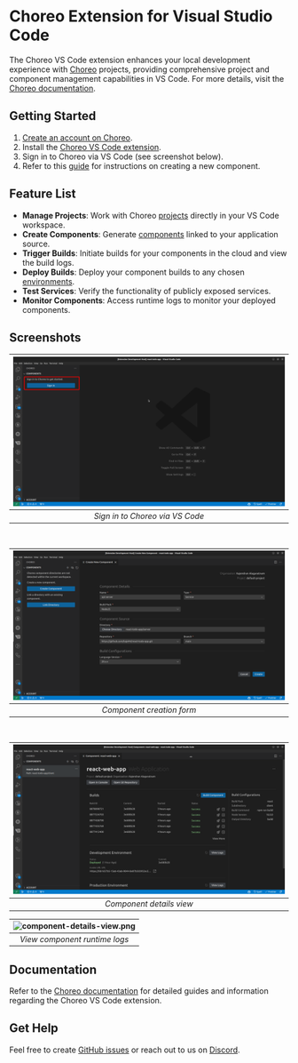 # Choreo Extension for Visual Studio Code

The Choreo VS Code extension enhances your local development experience with [Choreo](https://wso2.com/choreo/) projects, providing comprehensive project and component management capabilities in VS Code. For more details, visit the [Choreo documentation](https://wso2.com/choreo/docs/).

## Getting Started

1. [Create an account on Choreo](https://console.choreo.dev/).
2. Install the [Choreo VS Code extension](https://marketplace.visualstudio.com/items?itemName=WSO2.choreo).
3. Sign in to Choreo via VS Code (see screenshot below).
4. Refer to this [guide](https://wso2.com/choreo/docs/develop-components/develop-components-using-vs-code/#create-a-new-component) for instructions on creating a new component.

## Feature List

- **Manage Projects**: Work with Choreo [projects](https://docs.dv.choreo.dev/choreo/docs/choreo-concepts/project/) directly in your VS Code workspace.
- **Create Components**: Generate [components](https://wso2.com/choreo/docs/choreo-concepts/component/) linked to your application source.
- **Trigger Builds**: Initiate builds for your components in the cloud and view the build logs.
- **Deploy Builds**: Deploy your component builds to any chosen [environments](https://wso2.com/choreo/docs/choreo-concepts/environments/).
- **Test Services**: Verify the functionality of publicly exposed services.
- **Monitor Components**: Access runtime logs to monitor your deployed components.

## Screenshots

| ![sign-in.png](./docs/choreo-extension/images/v2/sign-in.png) |
| :-----------------------------------------------------------: |
|                _Sign in to Choreo via VS Code_                |

<br>

| ![component-form.png](./docs/choreo-extension/images/v2/component-form.png) |
| :-------------------------------------------------------------------------: |
|                          _Component creation form_                          |

<br>

| ![component-details-view.png](./docs/choreo-extension/images/v2/component-details-view.png) |
| :-----------------------------------------------------------------------------------------: |
|                                  _Component details view_                                   |

| ![component-details-view.png](./docs/choreo-extension/images/v2/logs.png) |
| :-----------------------------------------------------------------------: |
|                       _View component runtime logs_                       |

## Documentation

Refer to the [Choreo documentation](https://wso2.com/choreo/docs/develop-components/develop-components-using-vs-code/) for detailed guides and information regarding the Choreo VS Code extension.

## Get Help

Feel free to create [GitHub issues](https://github.com/wso2/choreo-vscode/issues) or reach out to us on [Discord](https://discord.com/invite/wso2).
